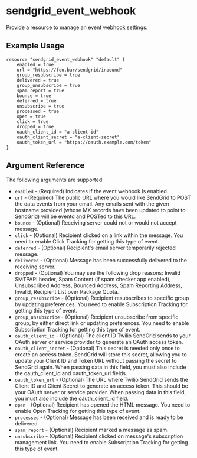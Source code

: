 # sendgrid_event_webhook

Provide a resource to manage an event webhook settings.

## Example Usage

```hcl
resource "sendgrid_event_webhook" "default" {
	enabled = true
    url = "https://foo.bar/sendgrid/inbound"
    group_resubscribe = true
    delivered = true
    group_unsubscribe = true
    spam_report = true
    bounce = true
    deferred = true
    unsubscribe = true
    processed = true
    open = true
    click = true
    dropped = true
    oauth_client_id = "a-client-id"
    oauth_client_secret = "a-client-secret"
    oauth_token_url = "https://oauth.example.com/token"
}
```

## Argument Reference

The following arguments are supported:

* `enabled` - (Required) Indicates if the event webhook is enabled.
* `url` - (Required) The public URL where you would like SendGrid to POST the data events from your email. Any emails sent with the given hostname provided (whose MX records have been updated to point to SendGrid) will be eventd and POSTed to this URL.
* `bounce` - (Optional) Receiving server could not or would not accept message.
* `click` - (Optional) Recipient clicked on a link within the message. You need to enable Click Tracking for getting this type of event.
* `deferred` - (Optional) Recipient's email server temporarily rejected message.
* `delivered` - (Optional) Message has been successfully delivered to the receiving server.
* `dropped` - (Optional) You may see the following drop reasons: Invalid SMTPAPI header, Spam Content (if spam checker app enabled), Unsubscribed Address, Bounced Address, Spam Reporting Address, Invalid, Recipient List over Package Quota.
* `group_resubscribe` - (Optional) Recipient resubscribes to specific group by updating preferences. You need to enable Subscription Tracking for getting this type of event.
* `group_unsubscribe` - (Optional) Recipient unsubscribe from specific group, by either direct link or updating preferences. You need to enable Subscription Tracking for getting this type of event.
* `oauth_client_id` - (Optional) The client ID Twilio SendGrid sends to your OAuth server or service provider to generate an OAuth access token.
* `oauth_client_secret` - (Optional) This secret is needed only once to create an access token. SendGrid will store this secret, allowing you to update your Client ID and Token URL without passing the secret to SendGrid again. When passing data in this field, you must also include the oauth_client_id and oauth_token_url fields.
* `oauth_token_url` - (Optional) The URL where Twilio SendGrid sends the Client ID and Client Secret to generate an access token. This should be your OAuth server or service provider. When passing data in this field, you must also include the oauth_client_id field.
* `open` - (Optional) Recipient has opened the HTML message. You need to enable Open Tracking for getting this type of event.
* `processed` - (Optional) Message has been received and is ready to be delivered.
* `spam_report` - (Optional) Recipient marked a message as spam.
* `unsubscribe` - (Optional) Recipient clicked on message's subscription management link. You need to enable Subscription Tracking for getting this type of event.

